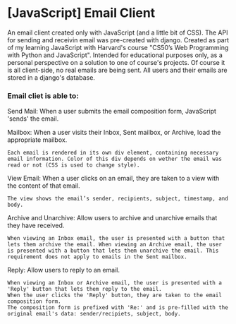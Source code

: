 # [JavaScript] Email Client
An email client created only with JavaScript (and a little bit of CSS). The API for sending and receivin email was pre-created with django.
Created as part of my learning JavaScript with Harvard's course "CS50’s Web Programming with Python and JavaScript".
Intended for educational purposes only, as a personal perspective on a solution to one of course's projects.
Of course it is all client-side, no real emails are being sent. All users and their emails are stored in a django's database.

### Email cliet is able to:

Send Mail: When a user submits the email composition form, JavaScript 'sends' the email.

Mailbox: When a user visits their Inbox, Sent mailbox, or Archive, load the appropriate mailbox.

    Each email is rendered in its own div element, containing necessary email information. Color of this div depends on wether the email was read or not (CSS is used to change style).

View Email: When a user clicks on an email, they are taken to a view with the content of that email.

    The view shows the email’s sender, recipients, subject, timestamp, and body.

Archive and Unarchive: Allow users to archive and unarchive emails that they have received.

    When viewing an Inbox email, the user is presented with a button that lets them archive the email. When viewing an Archive email, the user is presented with a button that lets them unarchive the email. This requirement does not apply to emails in the Sent mailbox.

Reply: Allow users to reply to an email.

    When viewing an Inbox or Archive email, the user is presented with a 'Reply' button that lets them reply to the email.
    When the user clicks the 'Reply' button, they are taken to the email composition form.
    The composition form is prefixed with 'Re:' and is pre-filled with the original email's data: sender/recipiets, subject, body.
